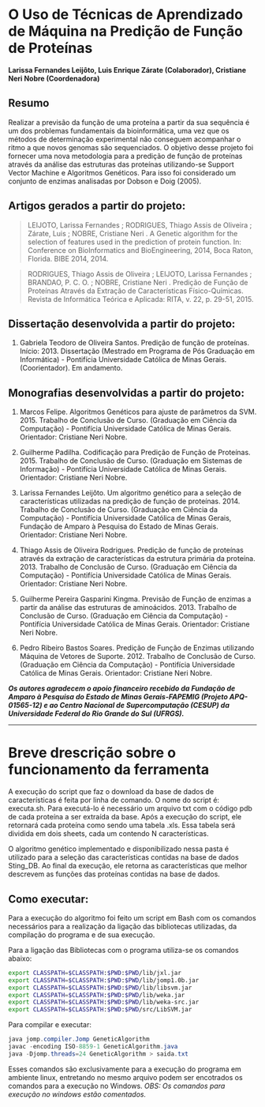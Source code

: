 # O Uso de Técnicas de Aprendizado de Máquina na Predição de Função de Proteínas 

**Larissa Fernandes Leijôto, Luis Enrique Zárate (Colaborador), Cristiane Neri Nobre (Coordenadora)**

## Resumo 
Realizar a previsão da função de uma proteína a partir da sua sequência é um dos problemas fundamentais da bioinformática, uma vez que os métodos de determinação experimental não conseguem  acompanhar  o  ritmo  a  que  novos  genomas  são  sequenciados.  O  objetivo  desse projeto foi fornecer uma nova metodologia para a predição de função de proteínas através da análise das estruturas das proteínas utilizando-se  Support  Vector Machine  e  Algoritmos  Genéticos.  Para  isso  foi considerado um  conjunto  de  enzimas  analisadas  por  Dobson  e  Doig (2005).



## Artigos gerados a partir do projeto:
> LEIJOTO, Larissa Fernandes ; RODRIGUES, Thiago Assis de Oliveira ; Zárate, Luis ; NOBRE, Cristiane Neri . A Genetic algorithm for the selection of features used in the prediction of protein function. In: Conference on BioInformatics and BioEngineering, 2014, Boca Raton, Florida. BIBE 2014, 2014.

> RODRIGUES, Thiago Assis de Oliveira ; LEIJOTO, Larissa Fernandes ; BRANDAO, P. C. O. ; NOBRE, Cristiane Neri . Predição de Função de Proteínas Através da Extração de Características Físico-Químicas. Revista de Informática Teórica e Aplicada: RITA, v. 22, p. 29-51, 2015. 

## Dissertação desenvolvida a partir do projeto:
1. Gabriela Teodoro de Oliveira Santos. Predição de função de proteínas. Início: 2013. Dissertação (Mestrado em Programa de Pós Graduação em Informática) - Pontifícia Universidade Católica de Minas Gerais. (Coorientador). Em andamento.

## Monografias desenvolvidas a partir do projeto:

1. Marcos Felipe. Algoritmos Genéticos para ajuste de parâmetros da SVM. 2015. Trabalho de Conclusão de Curso. (Graduação em Ciência da Computação) - Pontifícia Universidade Católica de Minas Gerais. Orientador: Cristiane Neri Nobre.

2. Guilherme Padilha. Codificação para Predição de Função de Proteínas. 2015. Trabalho de Conclusão de Curso. (Graduação em Sistemas de Informação) - Pontifícia Universidade Católica de Minas Gerais. Orientador: Cristiane Neri Nobre.

3. Larissa Fernandes Leijôto. Um algoritmo genético para a seleção de características utilizadas na predição de função de proteínas. 2014. Trabalho de Conclusão de Curso. (Graduação em Ciência da Computação) - Pontifícia Universidade Católica de Minas Gerais, Fundação de Amparo à Pesquisa do Estado de Minas Gerais. Orientador: Cristiane Neri Nobre.

4. Thiago Assis de Oliveira Rodrigues. Predição de função de proteínas através da extração de características da estrutura primária da proteína. 2013. Trabalho de Conclusão de Curso. (Graduação em Ciência da Computação) - Pontifícia Universidade Católica de Minas Gerais. Orientador: Cristiane Neri Nobre. 

5. Guilherme Pereira Gasparini Kingma. Previsão de Função de enzimas a partir da análise das estruturas de aminoácidos. 2013. Trabalho de Conclusão de Curso. (Graduação em Ciência da Computação) - Pontifícia Universidade Católica de Minas Gerais. Orientador: Cristiane Neri Nobre. 

6. Pedro Ribeiro Bastos Soares. Predição de Função de Enzimas utilizando Máquina de Vetores de Suporte. 2012. Trabalho de Conclusão de Curso. (Graduação em Ciência da Computação) - Pontifícia Universidade Católica de Minas Gerais. Orientador: Cristiane Neri Nobre. 

***Os autores agradecem o apoio financeiro recebido da Fundação de Amparo à Pesquisa do Estado de Minas Gerais-FAPEMIG (Projeto APQ-01565-12) e ao Centro Nacional de Supercomputação (CESUP) da Universidade Federal do Rio Grande do Sul (UFRGS).***

___________________________________________________________________________________________________________________

# Breve drescrição sobre o funcionamento da ferramenta

A execução do script que faz o download da base de dados de características é feita por linha de comando. O nome do script é: executa.sh. Para executá-lo é necessário um arquivo txt com o código pdb de cada proteína a ser extraída da base.
Após a execução do script, ele retornará cada proteína como sendo uma tabela .xls. Essa tabela será dividida em dois sheets, cada um contendo N características.

O algoritmo genético implementado e disponibilizado nessa pasta é utilizado para a seleção das características contidas na base de dados Sting_DB. Ao final da execução, ele retorna as características que melhor descrevem as funções das proteínas contidas na base de dados.

## Como executar:
Para a execução do algoritmo foi feito um script em Bash com os comandos necessários para a realização da ligação das bibliotecas utilizadas, da compilação do programa e de sua execução.

Para a ligação das Bibliotecas com o programa utiliza-se os comandos abaixo:
```bash
export CLASSPATH=$CLASSPATH:$PWD:$PWD/lib/jxl.jar
export CLASSPATH=$CLASSPATH:$PWD:$PWD/lib/jomp1.0b.jar
export CLASSPATH=$CLASSPATH:$PWD:$PWD/lib/libsvm.jar
export CLASSPATH=$CLASSPATH:$PWD:$PWD/lib/weka.jar
export CLASSPATH=$CLASSPATH:$PWD:$PWD/lib/weka-src.jar
export CLASSPATH=$CLASSPATH:$PWD:$PWD/src/LibSVM.jar 
```

Para compilar e executar:
```java
java jomp.compiler.Jomp GeneticAlgorithm
javac -encoding ISO-8859-1 GeneticAlgorithm.java
java -Djomp.threads=24 GeneticAlgorithm > saida.txt
```
Esses comandos são exclusivamente para a execução do programa em ambiente linux, entretando no mesmo arquivo podem ser encotrados os comandos para a execução no Windows. *OBS: Os comandos para execução no windows estão comentados.*

